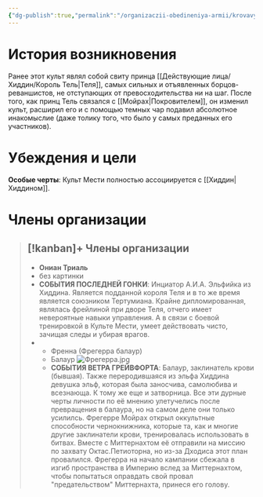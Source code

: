 ```yaml
---
{"dg-publish":true,"permalink":"/organizaczii-obedineniya-armii/krovavye-elfy-ili-kult-mesti/","dgPassFrontmatter":true}
---
```


# История возникновения

Ранее этот культ являл собой свиту принца [[Действующие лица/Хиддин/Король Тель\|Теля]], самых сильных и отъявленных борцов-реваншистов, не отступающих от превосходительства ни на шаг. После того, как принц Тель связался с [[Мойрах\|Покровителем]], он изменил культ, расширил его и с помощью темных чар подавил абсолютное инакомыслие (даже толику того, что было у самых преданных его участников).

# Убеждения и цели

**Особые черты**: Культ Мести полностью ассоциируется с [[Хиддин\|Хиддином]].

# Члены организации

> [!kanban]+ Члены организации
> - 
> 	- **Ониан Триаль**
> 	- без картинки
> 	- **СОБЫТИЯ ПОСЛЕДНЕЙ ГОНКИ**: Инциатор А.И.А. Эльфийка из Хиддина. Является подданной короля Теля и в то же время является союзником Тертумиана. Крайне дипломированная, являлась фрейлиной при дворе Теля, отчего имеет невероятные навыки управления. А в связи с боевой тренировкой в Культе Мести, умеет действовать чисто, зачищая следы и убирая врагов.
> -
> 	- Френна (Фрегерра балаур)
> 	- Балаур ![Фрегерра.jpg](/img/user/%D0%98%D0%B7%D0%BE%D0%B1%D1%80%D0%B0%D0%B6%D0%B5%D0%BD%D0%B8%D1%8F/%D0%A4%D1%80%D0%B5%D0%B3%D0%B5%D1%80%D1%80%D0%B0.jpg)
> 	- **СОБЫТИЯ ВЕТРА ГРЕЙВФОРТА**: Балаур, заклинатель крови (бывшая). Также переродившаяся из эльфа Хиддина девушка эльф, которая была заносчива, самолюбива и всезнающа. К тому же еще и затворница. Все эти дурные черты личности по её мнению улетучелись после превращения в балаура, но на самом деле они только усилилсь. Фрегерре Мойрах открыл оккультные способности чернокнижника, которые та, как и многие другие заклинатели крови, тренировалась использовать в битвах. Вместе с Миттернахтом её отправили на миссию по захвату Октас.Петиоторна, но из-за Дходиса этот план провалился. Фрегерра на начало кампании сбежала в изгиб пространства в Империю вслед за Миттернахтом, чтобы попытаться оправдать свой провал "предательством" Миттернахта, принеся его голову.
